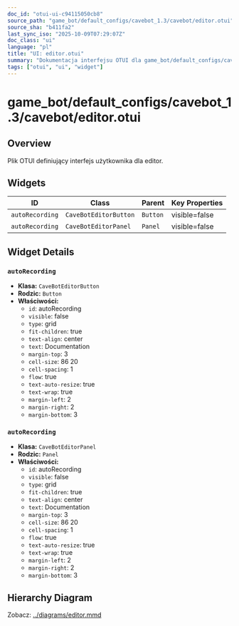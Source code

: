 ```yaml
---
doc_id: "otui-ui-c94115050cb8"
source_path: "game_bot/default_configs/cavebot_1.3/cavebot/editor.otui"
source_sha: "b411fa2"
last_sync_iso: "2025-10-09T07:29:07Z"
doc_class: "ui"
language: "pl"
title: "UI: editor.otui"
summary: "Dokumentacja interfejsu OTUI dla game_bot/default_configs/cavebot_1.3/cavebot/editor.otui"
tags: ["otui", "ui", "widget"]
---
```


# game_bot/default_configs/cavebot_1.3/cavebot/editor.otui

## Overview

Plik OTUI definiujący interfejs użytkownika dla editor.

## Widgets

| ID | Class | Parent | Key Properties |
|----|-------|--------|----------------|
| `autoRecording` | `CaveBotEditorButton` | `Button` | visible=false |
| `autoRecording` | `CaveBotEditorPanel` | `Panel` | visible=false |

## Widget Details

### `autoRecording`

- **Klasa:** `CaveBotEditorButton`
- **Rodzic:** `Button`
- **Właściwości:**
  - `id`: autoRecording
  - `visible`: false
  - `type`: grid
  - `fit-children`: true
  - `text-align`: center
  - `text`: Documentation
  - `margin-top`: 3
  - `cell-size`: 86 20
  - `cell-spacing`: 1
  - `flow`: true
  - `text-auto-resize`: true
  - `text-wrap`: true
  - `margin-left`: 2
  - `margin-right`: 2
  - `margin-bottom`: 3

### `autoRecording`

- **Klasa:** `CaveBotEditorPanel`
- **Rodzic:** `Panel`
- **Właściwości:**
  - `id`: autoRecording
  - `visible`: false
  - `type`: grid
  - `fit-children`: true
  - `text-align`: center
  - `text`: Documentation
  - `margin-top`: 3
  - `cell-size`: 86 20
  - `cell-spacing`: 1
  - `flow`: true
  - `text-auto-resize`: true
  - `text-wrap`: true
  - `margin-left`: 2
  - `margin-right`: 2
  - `margin-bottom`: 3

## Hierarchy Diagram

Zobacz: [../diagrams/editor.mmd](../diagrams/editor.mmd)
